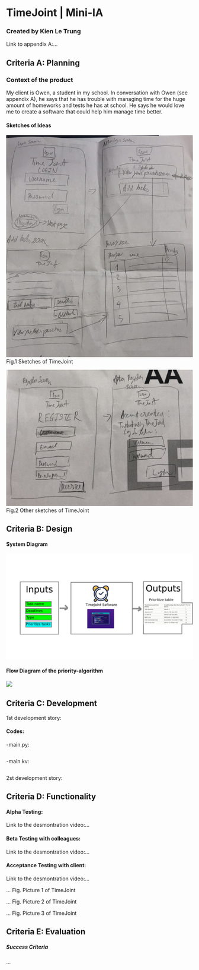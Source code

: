 # TimeJoint | Mini-IA
### Created by Kien Le Trung



Link to appendix A:...

## Criteria A: Planning
### Context of the product
My client is Owen, a student in my school. In conversation with Owen (see appendix A), he says that he has trouble with managing time for the huge amount of homeworks and tests he has at school. He says he would love me to create a software that could help him manage time better. 

#### Sketches of Ideas

![](https://github.com/BrightChanges/Unit-3/blob/main/IMG_0037.jpg)
Fig.1 Sketches of TimeJoint

![](https://github.com/BrightChanges/Unit-3/blob/main/IMG_0038.jpg)
Fig.2 Other sketches of TimeJoint

## Criteria B: Design
#### System Diagram

![](https://github.com/BrightChanges/Unit-3/blob/main/TimeJoint_systemdiagram%20(1).png)


#### Flow Diagram of the priority-algorithm

![](https://github.com/BrightChanges/Unit-3/blob/main/IMG_0044.heic)


## Criteria C: Development
1st development story:


#### Codes:

-main.py:

```.py


```

-main.kv:

```.py

```

2st development story:


## Criteria D: Functionality
#### Alpha Testing:
Link to the desmontration video:...

#### Beta Testing with colleagues:
Link to the desmontration video:...

#### Acceptance Testing with client:
Link to the desmontration video:...

...
Fig. Picture 1 of TimeJoint 

...
Fig. Picture 2 of TimeJoint 

...
Fig. Picture 3 of TimeJoint 



## Criteria E: Evaluation
##### Success Criteria
...

